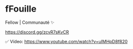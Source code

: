 # fFouille

Fellow | Communauté ✨

https://discord.gg/zcvR7sKvCR

✅ Vídeo: https://www.youtube.com/watch?v=uIMHpD8f820
